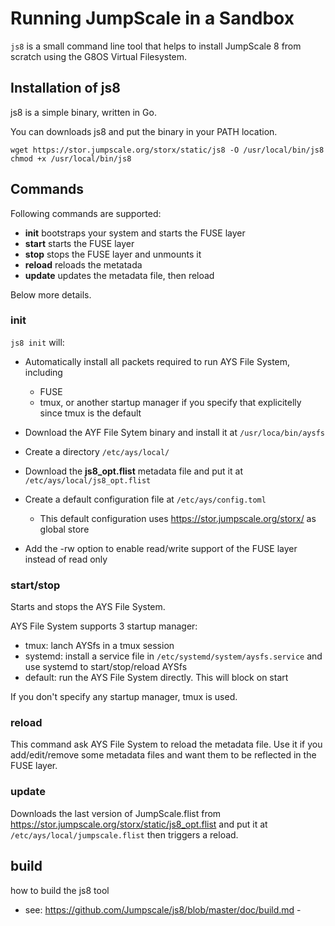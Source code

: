 # Running JumpScale in a Sandbox

`js8` is a small command line tool that helps to install JumpScale 8 from scratch using the G8OS Virtual Filesystem.

## Installation of js8

js8 is a simple binary, written in Go.

You can downloads js8 and put the binary in your PATH location.

```shell
wget https://stor.jumpscale.org/storx/static/js8 -O /usr/local/bin/js8
chmod +x /usr/local/bin/js8
```

## Commands

Following commands are supported:

- **init** bootstraps your system and starts the FUSE layer
- **start** starts the FUSE layer
- **stop** stops the FUSE layer and unmounts it
- **reload** reloads the metatada
- **update** updates the metadata file, then reload

Below more details.

### init

`js8 init` will:

- Automatically install all packets required to run AYS File System, including

  - FUSE
  - tmux, or another startup manager if you specify that explicitelly since tmux is the default

- Download the AYF File Sytem binary and install it at `/usr/loca/bin/aysfs`

- Create a directory `/etc/ays/local/`
- Download the **js8_opt.flist** metadata file and put it at `/etc/ays/local/js8_opt.flist`
- Create a default configuration file at `/etc/ays/config.toml`

  - This default configuration uses <https://stor.jumpscale.org/storx/> as global store

- Add the -rw option to enable read/write support of the FUSE layer instead of read only

### start/stop

Starts and stops the AYS File System.

AYS File System supports 3 startup manager:

- tmux: lanch AYSfs in a tmux session
- systemd: install a service file in `/etc/systemd/system/aysfs.service` and use systemd to start/stop/reload AYSfs
- default: run the AYS File System directly. This will block on start

If you don't specify any startup manager, tmux is used.

### reload

This command ask AYS File System to reload the metadata file. Use it if you add/edit/remove some metadata files and want them to be reflected in the FUSE layer.

### update

Downloads the last version of JumpScale.flist from <https://stor.jumpscale.org/storx/static/js8_opt.flist> and put it at `/etc/ays/local/jumpscale.flist` then triggers a reload.

## build

how to build the js8 tool

- see: <https://github.com/Jumpscale/js8/blob/master/doc/build.md> -
